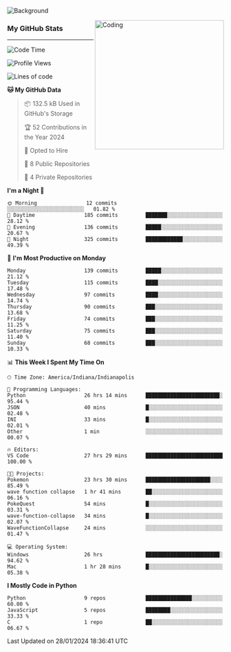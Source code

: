 ![Background](https://github.com/Nguyen-Noah/Nguyen-Noah/assets/112649680/f5d2296f-0508-400c-abcf-47c085708a2a)

<img align="right" alt="Coding" width="300" src="https://cdn.dribbble.com/users/1277312/screenshots/14733298/media/39b1045e593737587dd60e42c8422d1f.gif" >

### My GitHub Stats
---
<!--START_SECTION:waka-->
![Code Time](http://img.shields.io/badge/Code%20Time-101%20hrs%2040%20mins-blue)

![Profile Views](http://img.shields.io/badge/Profile%20Views-0-blue)

![Lines of code](https://img.shields.io/badge/From%20Hello%20World%20I%27ve%20Written-121.1%20thousand%20lines%20of%20code-blue)

**🐱 My GitHub Data** 

> 📦 132.5 kB Used in GitHub's Storage 
 > 
> 🏆 52 Contributions in the Year 2024
 > 
> 💼 Opted to Hire
 > 
> 📜 8 Public Repositories 
 > 
> 🔑 4 Private Repositories 
 > 
**I'm a Night 🦉** 

```text
🌞 Morning                12 commits          ░░░░░░░░░░░░░░░░░░░░░░░░░   01.82 % 
🌆 Daytime                185 commits         ███████░░░░░░░░░░░░░░░░░░   28.12 % 
🌃 Evening                136 commits         █████░░░░░░░░░░░░░░░░░░░░   20.67 % 
🌙 Night                  325 commits         ████████████░░░░░░░░░░░░░   49.39 % 
```
📅 **I'm Most Productive on Monday** 

```text
Monday                   139 commits         █████░░░░░░░░░░░░░░░░░░░░   21.12 % 
Tuesday                  115 commits         ████░░░░░░░░░░░░░░░░░░░░░   17.48 % 
Wednesday                97 commits          ████░░░░░░░░░░░░░░░░░░░░░   14.74 % 
Thursday                 90 commits          ███░░░░░░░░░░░░░░░░░░░░░░   13.68 % 
Friday                   74 commits          ███░░░░░░░░░░░░░░░░░░░░░░   11.25 % 
Saturday                 75 commits          ███░░░░░░░░░░░░░░░░░░░░░░   11.40 % 
Sunday                   68 commits          ███░░░░░░░░░░░░░░░░░░░░░░   10.33 % 
```


📊 **This Week I Spent My Time On** 

```text
🕑︎ Time Zone: America/Indiana/Indianapolis

💬 Programming Languages: 
Python                   26 hrs 14 mins      ████████████████████████░   95.44 % 
JSON                     40 mins             █░░░░░░░░░░░░░░░░░░░░░░░░   02.48 % 
INI                      33 mins             █░░░░░░░░░░░░░░░░░░░░░░░░   02.01 % 
Other                    1 min               ░░░░░░░░░░░░░░░░░░░░░░░░░   00.07 % 

🔥 Editors: 
VS Code                  27 hrs 29 mins      █████████████████████████   100.00 % 

🐱‍💻 Projects: 
Pokemon                  23 hrs 30 mins      █████████████████████░░░░   85.49 % 
wave function collapse   1 hr 41 mins        ██░░░░░░░░░░░░░░░░░░░░░░░   06.16 % 
PokeQuest                54 mins             █░░░░░░░░░░░░░░░░░░░░░░░░   03.31 % 
wave-function-collapse   34 mins             █░░░░░░░░░░░░░░░░░░░░░░░░   02.07 % 
WaveFunctionCollapse     24 mins             ░░░░░░░░░░░░░░░░░░░░░░░░░   01.47 % 

💻 Operating System: 
Windows                  26 hrs              ████████████████████████░   94.62 % 
Mac                      1 hr 28 mins        █░░░░░░░░░░░░░░░░░░░░░░░░   05.38 % 
```

**I Mostly Code in Python** 

```text
Python                   9 repos             ███████████████░░░░░░░░░░   60.00 % 
JavaScript               5 repos             ████████░░░░░░░░░░░░░░░░░   33.33 % 
C                        1 repo              ██░░░░░░░░░░░░░░░░░░░░░░░   06.67 % 
```




 Last Updated on 28/01/2024 18:36:41 UTC
<!--END_SECTION:waka-->

<!--
**Nguyen-Noah/Nguyen-Noah** is a ✨ _special_ ✨ repository because its `README.md` (this file) appears on your GitHub profile.

Here are some ideas to get you started:

- 🔭 I’m currently working on ...
- 🌱 I’m currently learning ...
- 👯 I’m looking to collaborate on ...
- 🤔 I’m looking for help with ...
- 💬 Ask me about ...
- 📫 How to reach me: ...
- 😄 Pronouns: ...
- ⚡ Fun fact: ...
-->
